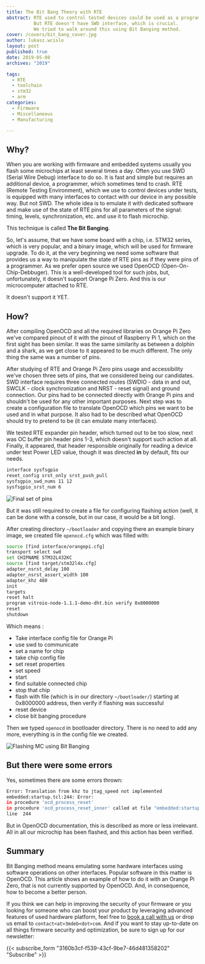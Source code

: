 ```yaml
---
title: The Bit Bang Theory with RTE
abstract: RTE used to control tested devices could be used as a programmer.
          But RTE doesn't have SWD interface, which is crucial.
          We tried to walk around this using Bit Banging method.
cover: /covers/bit_bang_cover.jpg
author: lukasz.wcislo
layout: post
published: true
date: 2019-05-08
archives: "2019"

tags:
  - RTE
  - toolchain
  - stm32
  - arm
categories:
  - Firmware
  - Miscellaneous
  - Manufacturing

---
```


## Why?

When you are working with firmware and embedded systems usually you flash some
microchips at least several times a day. Often you use SWD (Serial Wire Debug)
interface to do so. It is fast and simple but requires an additional device, a
programmer, which sometimes tend to crash. RTE (Remote Testing Environment),
which we use to control devices under tests, is equipped with many interfaces to
contact with our device in any possible way. But not SWD. The whole idea is to
emulate it with dedicated software and make use of the state of RTE pins for all
parameters of the signal: timing, levels, synchronization, etc. and use it to
flash microchip.

This technique is called **The Bit Banging**.

So, let's assume, that we have some board with a chip, i.e. STM32 series, which
is very popular, and a binary image, which will be used for firmware upgrade. To
do it, at the very beginning we need some software that provides us a way to
manipulate the state of RTE pins as if they were pins of a programmer. As we
prefer open source we used OpenOCD (Open-On-Chip-Debbuger). This is a
well-developed tool for such jobs, but, unfortunately, it doesn't support Orange
Pi Zero. And this is our microcomputer attached to RTE.

It doesn't support it YET.

## How?

After compiling OpenOCD and all the required libraries on Orange Pi Zero we've
compared pinout of it with the pinout of Raspberry Pi 1, which on the first
sight has been similar. It was the same similarity as between a dolphin and a
shark, as we get close to it appeared to be much different. The only thing the
same was a number of pins.

After studying of RTE and Orange Pi Zero pins usage and accessibility we've
chosen three sets of pins, that we considered being our candidates. SWD
interface requires three connected routes (SWDIO - data in and out, SWCLK -
clock synchronization and NRST - reset signal) and ground connection. Our pins
had to be connected directly with Orange Pi pins and shouldn't be used for any
other important purposes. Next step was to create a configuration file to
translate OpenOCD which pins we want to be used and in what purpose. It also had
to be described what OpenOCD should try to pretend to be (it can emulate many
interfaces).

We tested RTE expander pin header, which turned out to be too slow, next was OC
buffer pin header pins 1-3, which doesn't support such action at all. Finally,
it appeared, that header responsible originally for reading a device under test
Power LED value, though it was directed **in** by default, fits our needs.

```bash
interface sysfsgpio
reset_config srst_only srst_push_pull
sysfsgpio_swd_nums 11 12
sysfsgpio_srst_num 6
```

![Final set of pins](/img/rte_bang.jpg)

But it was still required to create a file for configuring flashing action
(well, it can be done with a console, but in our case, it would be a bit long).

After creating directory `~/bootloader` and copying there an example binary
image, we created file `openocd.cfg` which was filled with:

```bash
source [find interface/orangepi.cfg]
transport select swd
set CHIPNAME STM32L432KC
source [find target/stm32l4x.cfg]
adapter_nsrst_delay 100
adapter_nsrst_assert_width 100
adapter_khz 480
init
targets
reset halt
program vitroio-node-1.1.1-demo-dht.bin verify 0x8000000
reset
shutdown
```

Which means :

- Take interface config file for Orange Pi
- use swd to communicate
- set a name for chip
- take chip config file
- set reset properties
- set speed
- start
- find suitable connected chip
- stop that chip
- flash with file (which is in our directory `~/bootloader/`) starting at
  0x8000000 address, then verify if flashing was successful
- reset device
- close bit banging procedure

Then we typed `openocd` in bootloader directory. There is no need to add any
more, everything is in the config file we created.

![Flashing MC using Bit Banging](https://asciinema.org/a/zOmYCl5EIMkepDEvXhiubPLGT)

## But there were some errors

Yes, sometimes there are some errors thrown:

```bash
Error: Translation from khz to jtag_speed not implemented
embedded:startup.tcl:244: Error:
in procedure 'ocd_process_reset'
in procedure 'ocd_process_reset_inner' called at file "embedded:startup.tcl",
line  244
```

But in OpenOCD documentation, this is described as more or less irrelevant. All
in all our microchip has been flashed, and this action has been verified.

## Summary

Bit Banging method means emulating some hardware interfaces using software
operations on other interfaces. Popular software in this matter is OpenOCD. This
article shows an example of how to do it with an Orange Pi Zero, that is not
currently supported by OpenOCD. And, in consequence, how to become a better
person.

If you think we can help in improving the security of your firmware or you
looking for someone who can boost your product by leveraging advanced features
of used hardware platform, feel free to [book a call with
us](https://cloud.3mdeb.com/index.php/apps/calendar/appointment/n7T65toSaD9t) or
drop us email to `contact<at>3mdeb<dot>com`. And if you want to stay up-to-date
on all things firmware security and optimization, be sure to sign up for our
newsletter:

{{< subscribe_form "3160b3cf-f539-43cf-9be7-46d481358202" "Subscribe" >}}
